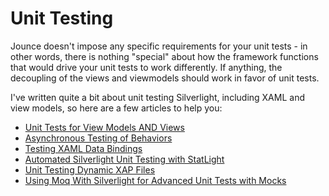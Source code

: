 # Unit Testing

Jounce doesn't impose any specific requirements for your unit tests - in other words, there is nothing "special" about how the framework functions that would drive your unit tests to work differently. If anything, the decoupling of the views and viewmodels should work in favor of unit tests.

I've written quite a bit about unit testing Silverlight, including XAML and view models, so here are a few articles to help you:

* [Unit Tests for View Models AND Views](http://csharperimage.jeremylikness.com/2009/12/unit-tests-for-viewmodels-and-views-in.html)
* [Asynchronous Testing of Behaviors](http://csharperimage.jeremylikness.com/2010/01/silverlight-unit-testing-framework.html)
* [Testing XAML Data Bindings](http://csharperimage.jeremylikness.com/2010/08/unit-testing-xaml-data-bindings-in.html) 
* [Automated Silverlight Unit Testing with StatLight](http://csharperimage.jeremylikness.com/2010/01/automated-silverlight-unit-testing.html) 
* [Unit Testing Dynamic XAP Files](http://csharperimage.jeremylikness.com/2010/06/unit-testing-dynamic-xap-files.html) 
* [Using Moq With Silverlight for Advanced Unit Tests with Mocks](http://csharperimage.jeremylikness.com/2010/02/using-moq-with-silverlight-for-advanced.html)
